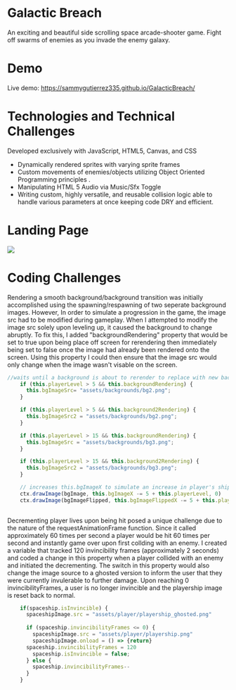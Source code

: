 # Galactic Breach
An exciting and beautiful side scrolling space arcade-shooter game. Fight off swarms of enemies as you invade the enemy galaxy.

# Demo
Live demo: https://sammygutierrez335.github.io/GalacticBreach/

# Technologies and Technical Challenges
Developed exclusively with JavaScript, HTML5, Canvas, and CSS

* Dynamically rendered sprites with varying sprite frames
* Custom movements of enemies/objects utilizing Object Oriented Programming principles .
* Manipulating HTML 5 Audio via Music/Sfx Toggle
* Writing custom, highly versatile, and reusable collision logic able to handle various parameters at once keeping code DRY and efficient.

# Landing Page

![](README_images/game-menu.png)




# Coding Challenges     
Rendering a smooth background/background transition was initially accomplished using the spawning/respawning of two seperate background images.
However, In order to simulate a progression in the game, the image src had to be modified during gameplay. 
When I attempted to modify the image src solely upon leveling up, it caused the background to change abruptly.
To fix this, I added "backgroundRendering" property that would be set to true upon being place off screen for rerendering 
then immediately being set to false once the image had already been rendered onto the screen. 
Using this property I could then ensure that the image src would only change when the image wasn't visable on the screen.

```javascript 
//waits until a background is about to rerender to replace with new background image.
    if (this.playerLevel > 5 && this.backgroundRendering) {
      this.bgImageSrc= "assets/backgrounds/bg2.png";
    }

    if (this.playerLevel > 5 && this.background2Rendering) {
      this.bgImageSrc2 = "assets/backgrounds/bg2.png";
    }

    if (this.playerLevel > 15 && this.backgroundRendering) {
      this.bgImageSrc = "assets/backgrounds/bg3.png";
    }

    if (this.playerLevel > 15 && this.background2Rendering) {
      this.bgImageSrc2 = "assets/backgrounds/bg3.png";
    }

    // increases this.bgImageX to simulate an increase in player's ship speed.
    ctx.drawImage(bgImage, this.bgImageX -= 5 + this.playerLevel, 0)
    ctx.drawImage(bgImageFlipped, this.bgImageFlippedX -= 5 + this.playerLevel, 0)
    
```

Decrementing player lives upon being hit posed a unique challenge due to the nature of the requestAnimationFrame function. Since it called approximately 60 times per second a player would be hit 60 times per second and instantly game over upon first collding with an enemy. I created a variable that tracked 120 invincibility frames (approximately 2 seconds) and coded a change in this property when a player collided with an enemy and initiated the decrementing. The switch in this property would also change the image source to a ghosted version to inform the user that they were currently invulerable to further damage. Upon reaching 0 invincibilityFrames, a user is no longer invincible and the playership image is reset back to normal.

```javascript
    if(spaceship.isInvincible) {
      spaceshipImage.src = "assets/player/playership_ghosted.png"
     
      if (spaceship.invincibilityFrames <= 0) {
        spaceshipImage.src = "assets/player/playership.png"
        spaceshipImage.onload = () => {return}
      spaceship.invincibilityFrames = 120
        spaceship.isInvincible = false;
      } else {
        spaceship.invincibilityFrames--
      }
    }
